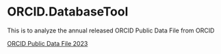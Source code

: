 # ORCID.DatabaseTool

This is to analyze the annual released ORCID Public Data File from ORCID

[ORCID Public Data File 2023](https://orcid.figshare.com/articles/dataset/ORCID_Public_Data_File_2023/24204912)
